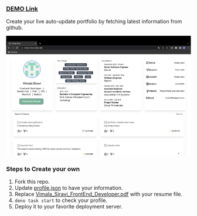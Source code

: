 ### [DEMO Link](https://vimala-siravi.deno.dev/)

Create your live auto-update portfolio by fetching latest information from
github.

![](./static/sample.png)

### Steps to Create your own

1. Fork this repo.
2. Update [profile.json](./profile.json) to have your information.
3. Replace [Vimala_Siravi_FrontEnd_Developer.pdf](./static/Vimala_Siravi_FrontEnd_Developer.pdf) with your resume file.
4. `deno task start` to check your profile.
5. Deploy it to your favorite deployment server.
